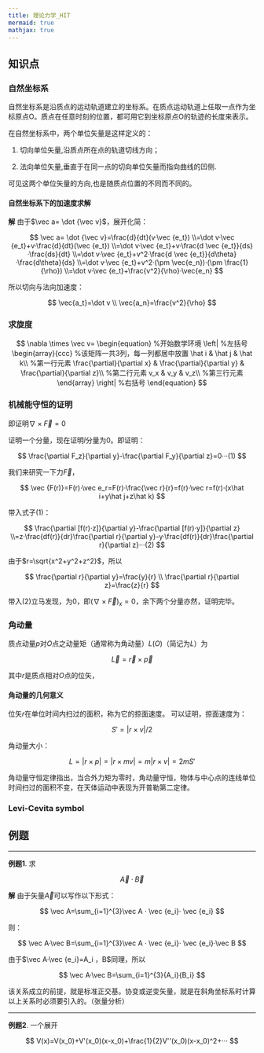 ```yaml
---
title: 理论力学_HIT
mermaid: true
mathjax: true
---
```




## 知识点

### 自然坐标系

自然坐标系是沿质点的运动轨道建立的坐标系。在质点运动轨道上任取一点作为坐标原点O。质点在任意时刻的位置，都可用它到坐标原点O的轨迹的长度来表示。

在自然坐标系中，两个单位矢量是这样定义的：

1. 切向单位矢量,沿质点所在点的轨道切线方向；

2. 法向单位矢量,垂直于在同一点的切向单位矢量而指向曲线的凹侧.

可见这两个单位矢量的方向,也是随质点位置的不同而不同的。

#### 自然坐标系下的加速度求解

**解**
由于$\vec a= \dot {\vec v}$，展开化简：

$$
\vec a= \dot {\vec v}=\frac{d}{dt}(v·\vec {e_t})
\\=\dot v·\vec {e_t}+v·\frac{d}{dt}(\vec {e_t})
\\=\dot v·\vec {e_t}+v·\frac{d \vec {e_t}}{ds}·\frac{ds}{dt}
\\=\dot v·\vec {e_t}+v^2·\frac{d \vec {e_t}}{d\theta}·\frac{d\theta}{ds}
\\=\dot v·\vec {e_t}+v^2·(\pm \vec{e_n})·(\pm \frac{1}{\rho})
\\=\dot v·\vec {e_t}+\frac{v^2}{\rho}·\vec{e_n}
$$

所以切向与法向加速度：

$$
\vec{a_t}=\dot v
\\ \vec{a_n}=\frac{v^2}{\rho}
$$

### 求旋度

$$
\nabla \times \vec v=
\begin{equation}       %开始数学环境
\left|                 %左括号
  \begin{array}{ccc}   %该矩阵一共3列，每一列都居中放置
    \hat i & \hat j & \hat k\\  %第一行元素
\frac{\partial}{\partial x} & \frac{\partial}{\partial y} & \frac{\partial}{\partial z}\\  %第二行元素
    v_x & v_y & v_z\\  %第三行元素
  \end{array}
\right|                 %右括号
\end{equation}
$$

### 机械能守恒的证明

即证明$\nabla \times \vec F=0$

证明一个分量，现在证明$\hat i$分量为0。即证明：

$$
\frac{\partial F_z}{\partial y}-\frac{\partial F_y}{\partial z}=0···(1)
$$

我们来研究一下力$\vec F$，

$$
\vec {F(r)}=F(r)·\vec e_r=F(r)·\frac{\vec r}{r}=f(r)·\vec r=f(r)·(x\hat i+y\hat j+z\hat k)
$$

带入式子$(1)$：

$$
\frac{\partial [f(r)·z]}{\partial y}-\frac{\partial [f(r)·y]}{\partial z}
\\=z·\frac{df(r)}{dr}\frac{\partial r}{\partial y}-y·\frac{df(r)}{dr}\frac{\partial r}{\partial z}···(2)
$$

由于$r=\sqrt{x^2+y^2+z^2}$，所以

$$
\frac{\partial r}{\partial y}=\frac{y}{r}
\\ \frac{\partial r}{\partial z}=\frac{z}{r}
$$

带入$(2)$立马发现，为0，即$(\nabla \times \vec F)_x=0$，余下两个分量亦然，证明完毕。

### 角动量

质点动量$p$对$O$点之动量矩（通常称为角动量）$L(O)$（简记为$L$）为

$$
\vec L=\vec r×\vec p
$$

其中$r$是质点相对$O$点的位矢，

#### 角动量的几何意义

位矢$r$在单位时间内扫过的面积，称为它的掠面速度。
可以证明，掠面速度为：

$$
S'=|r×v|/2
$$

角动量大小：

$$
L=|r×p|=|r×mv|=m|r×v|=2mS'
$$

角动量守恒定律指出，当合外力矩为零时，角动量守恒，物体与中心点的连线单位时间扫过的面积不变，在天体运动中表现为开普勒第二定律。

### Levi-Cevita symbol







## 例题

------

**例题1**. 求

$$
\vec A ·\vec B
$$

**解**
由于矢量$\vec A$可以写作以下形式：

$$
\vec A=\sum_{i=1}^{3}\vec A · \vec {e_i}· \vec {e_i}
$$

则：

$$
\vec A·\vec B=\sum_{i=1}^{3}\vec A · \vec {e_i}· \vec {e_i}·\vec B
$$

由于$\vec A·\vec {e_i}=A_i $，$B$同理，所以

$$
\vec A·\vec B=\sum_{i=1}^{3}{A_i}{B_i}
$$

该关系成立的前提，就是标准正交基。协变或逆变矢量，就是在斜角坐标系时计算以上关系时必须要引入的。（张量分析）

--------------

**例题2**. 一个展开

$$
V(x)=V(x_0)+V'(x_0)(x-x_0)+\frac{1}{2}V''(x_0)(x-x_0)^2+···
$$
